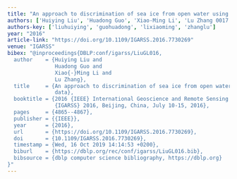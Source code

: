 ```yaml
---
title: "An approach to discrimination of sea ice from open water using SAR data"
authors: ['Huiying Liu', 'Huadong Guo', 'Xiao-Ming Li', 'Lu Zhang 0017']
authors-key: ['liuhuiying', 'guohuadong', 'lixiaoming', 'zhanglu']
year: "2016"
article-link: "https://doi.org/10.1109/IGARSS.2016.7730269"
venue: "IGARSS"
bibex: "@inproceedings{DBLP:conf/igarss/LiuGL016,
  author    = {Huiying Liu and
               Huadong Guo and
               Xiao{-}Ming Li and
               Lu Zhang},
  title     = {An approach to discrimination of sea ice from open water using {SAR}
               data},
  booktitle = {2016 {IEEE} International Geoscience and Remote Sensing Symposium,
               {IGARSS} 2016, Beijing, China, July 10-15, 2016},
  pages     = {4865--4867},
  publisher = {{IEEE}},
  year      = {2016},
  url       = {https://doi.org/10.1109/IGARSS.2016.7730269},
  doi       = {10.1109/IGARSS.2016.7730269},
  timestamp = {Wed, 16 Oct 2019 14:14:53 +0200},
  biburl    = {https://dblp.org/rec/conf/igarss/LiuGL016.bib},
  bibsource = {dblp computer science bibliography, https://dblp.org}
}"
---
```

